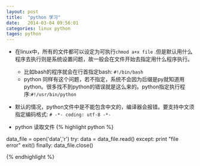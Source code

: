 ```yaml
---
layout: post
title:  "python 学习"
date:   2014-03-04 09:56:01
categories: linux python
tages: python
---
```



+ 在linux中，所有的文件都可以设定为可执行`chmod a+x file` .但是默认用什么程序去执行则是系统设置问题，故一般会在文件开始去指定用什么程序执行。
  - 比如bash的程序就会在行首指定bash: `#!/bin/bash`
  - python 同样有这个问题，若不指定，系统不会因为后缀是py就知道用python。很多找不到python的错误就是这么来的。python指定执行程序:`#!/usr/bin/python`


+ 默认的情况，python文件中是不能包含中文的，编译器会报错。要支持中文须指定编码格式: `# -*- coding: utf-8 -*-`

+ python 读取文件
{% highlight python %}

data_file = open('data','r')
try:
    data = data_file.read()
except:
    print "file error"
    exit()
finally:
    data_file.close()

{% endhighlight %}


